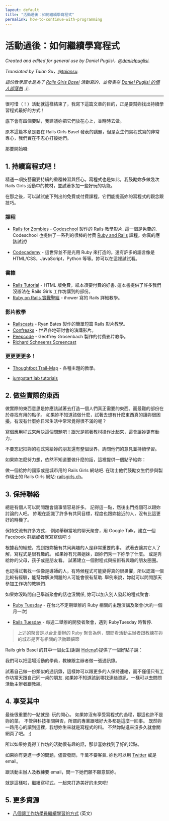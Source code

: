 ```yaml
---
layout: default
title: "活動過後：如何繼續學寫程式"
permalink: how-to-continue-with-programming
---
```


# 活動過後：如何繼續學寫程式

*Created and edited for general use by Daniel Puglisi，[@danielpuglisi](http://twitter.com/danielpuglisi).*

*Translated by Taian Su，[@taiansu](http://twitter.com/taiansu).*

*這份教學原本是為了 [Rails Girls Basel](http://railsgirls.com/basel) 活動寫的，並發表在 [Daniel Puglisi 的個人部落格](http://danielpuglisi.com/articles/2013/04/rails-girls-after-the-event-how-to-continue-with-programming) 上.*

<hr />

很可惜（！）活動就這樣結束了，我寫下這篇文章的目的，正是要幫妳找出持續學習程式最好的方式！

底下會有四個要點，我建議妳把它們放在心上，並時時去做。

原本這篇本章是要在 Rails Girls Basel 發表的講題，但是女生們寫程式寫的非常專心，我們實在不忍心打擾她們。

那要開始囉:

## 1. 持續寫程式吧！

精通一項技藝需要持續的重覆練習與恆心。寫程式也是如此，我鼓勵妳多做幾次 Rails Girls 活動中的教材，並試著多加一些好玩的功能。

在那之後，可以試試底下列出的免費或付費課程，它們能提高妳的寫程式的觀念跟技巧。

### 課程

* [Rails for Zombies](http://railsforzombies.org/) - [Codeschool](http://codeschool.com) 製作的 Rails 教學影片. 這一個是免費的. Codeschool 也提供了一系列的很棒的付費 [Ruby and Rails](http://www.codeschool.com/paths/ruby#starting-rails) 課程。妳真的應該試試!

* [Codecademy](http://www.codecademy.com/) - 這世界並不是光用 Ruby 來打造的。還有許多的語言像是 HTML/CSS，JavaScript，Python 等等。妳可以在這裡試試看。

### 書籍

* [Rails Tutorial](http://ruby.railstutorial.org/) - HTML 版免費，紙本須要付費的好書. 這本書提供了許多我們沒辦法在 Rails Girls 工作坊講到的部份。
* [Ruby on Rails 實戰聖經](http://ihower.tw/rails3/index.html) - ihower 寫的 Rails 詳細教學。

### 影片教學

* [Railscasts](http://railscasts.com/) - Ryan Bates 製作的簡單短篇 Rails 影片教學。
* [Confreaks](http://www.confreaks.com/) - 世界各地研討會的演講影片。
* [Peepcode](https://peepcode.com/) - Geoffrey Grosenbach 製作的付費影片教學。
* [Richard Schneems Screencast](http://www.youtube.com/user/schneems/videos)

### 更更更更多！

* [Thoughtbot Trail-Map](https://github.com/thoughtbot/trail-map) - 各種主題的教學。

* [jumpstart lab tutorials](http://tutorials.jumpstartlab.com/)

## 2. 做些實際的東西

做實際的東西意思是妳應該試著去打造一個人們真正需要的東西。而最難的部份在於尋找有用的點子。
如果妳不知道該做什麼，試著去想有什麼東西真的讓妳很困擾，有沒有什麼妳日常生活中常常覺得很不滿的呢？

寫個應用程式來解決這個問題吧！跟光是照著教材操作比起來，這會讓妳更有動力。

不要忘記把妳的程式秀給妳的朋友還有整個世界，詢問他們的意見並持續學習。

如果妳怎麼努力想，依然不知道要做什麼的話，這裡提供一個點子給妳：

做一個給妳的國家或是城市用的 Rails Girls 網站吧. 在瑞士他們鼓勵女生們參與製作瑞士的 Rails Girls 網站: [railsgirls.ch](http://railsgirls.ch/)。

## 3. 保持聯絡

總是有個人可以問問題會讓事情容易許多。
記得這一點，然後出門找個可以跟妳討論的人吧。
妳現在認識了許多有共同目標，程度也跟妳接近的人，沒有比這更好的時機了。

保持交流有許多方式，
例如舉辦當地的聊天聚會，用 Google Talk，建立一個 Facebook 群組或者就寫寫信吧 :)

根據我的經驗，找到跟妳擁有共同興趣的人是非常重要的事。
試著去讓其它人了解，寫程式是很有趣的。
如果妳有兄弟姐妹，跟妳們秀一下妳學了什麼。
或是秀給妳的父母，孩子或是朋友看。
試著建立一個對程式與技術有興趣的朋友圈圈。

也記得試著找一個像是導師的人，有時候程式可能變得真的很畏懼，所以認識一個比較有經驗，能幫妳解決問題的人可能會很有幫助.
舉例來說，妳就可以問問那天參加工作坊的教練們.

如果妳沒時間自己舉辦聚會的話也沒關係,
妳可以加入別人發起的程式聚會:

* [Ruby Tuesday](https://www.facebook.com/ruby.taiwan) - 在台北不定期舉辦的 Ruby 相關的主題演講及聚會(大約一個月一次)

* [Rails Tuesday](http://www.meetup.com/taipei-rails-meetup/) - 每週二舉辦的開發者聚會，遇到 RubyTuesday 時暫停.

> 上述的聚會是以台北舉辦的 Ruby 聚會為例，問問看活動主辦者跟教練在妳的城市是否有相關的活動跟細節

Rails girls Basel 的其中一個女生(謝謝 [Helena](https://twitter.com/HBobbiRo)!)提供了一個好點子說：

我們可以把這場活動的學員，教練跟主辦者做一張通訊錄。

試著自己做一份類似的通訊錄，這樣妳可以跟更多的人保持連絡，而不僅僅只有工作坊當天跟自己同一桌的朋友.
如果妳不知道該到哪找連絡資訊，一樣可以去問問活動主辦者跟教練。

## 4. 享受其中

最後很重要的一點就是: 玩的開心。
如果妳沒有享受寫程式的過程，那這也許不是妳的菜。
不管與科技相關與否，所謂的專業跟嗜好大多都是這麼一回事。
既然妳一路用心的讀到這裡，我想妳生來就是寫程式的料。
不然妳點進來沒多久就會關網頁了吧。 ;)

所以如果妳覺得工作坊的活動很有趣的話，那恭喜妳找到了好的起點。

如果妳有更進一步的問題，儘管發問，千萬不要客氣.  妳也可以用 [Twitter](https://twitter.com/railsgirls) 或是 email。

跟活動主辦人及教練要 email，問一下她們願不願意幫妳。

就是這樣啦，繼續寫程式，一起來打造美好的未來吧!

## 5. 更多資源

- [八個讓工作坊學員繼續學習的方式](http://pragtob.wordpress.com/2013/06/14/8-ways-to-enable-workshop-attendees-to-keep-learning/) (英文)
